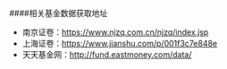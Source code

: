 ####相关基金数据获取地址
+ 南京证卷：https://www.njzq.com.cn/njzq/index.jsp
+ 上海证卷：https://www.jianshu.com/p/001f3c7e848e
+ 天天基金网：http://fund.eastmoney.com/data/